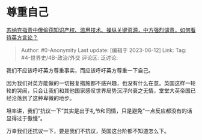 # 尊重自己
[苏纳克指责中俄偷窃知识产权、滥用技术、操纵关键资源，中方强烈谴责，如何看待英方言论？](https://www.zhihu.com/question/605826161/answer/3069595812)

> Author: #0-Anonymity
> Last update: [编辑于 2023-06-12]
> Link:
> Tag: #4-世界史/4B-政治/外交
> 评论区:
> 泛讨论:

我们不应该呼吁英方尊重事实，而应该呼吁英方尊重一下自己。

因为我们对英方能做的一切报复措施都不感兴趣，也没有什么在意。英国这样一轮轮的哭闹，只会让我们和其他国家感叹世界局势沉浮兴衰之无情，堂堂大英帝国已经沦落到了这种卑微的地步。

坦率讲，我们“抗议一下”其实是出于礼节和同情，只是避免“一点反应都没有的话显得过于傲慢”。

万幸我们还抗议一下，要是我们不抗议，英国这台阶都不知道怎么下。
